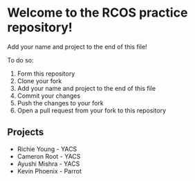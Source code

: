 # Welcome to the RCOS practice repository!
Add your name and project to the end of this file!

To do so:
1) Form this repository
1) Clone your fork
3) Add your name and project to the end of this file
4) Commit your changes
5) Push the changes to your fork
6) Open a pull request from your fork to this repository

## Projects
- Richie Young - YACS
- Cameron Root - YACS
- Ayushi Mishra - YACS
- Kevin Phoenix - Parrot
